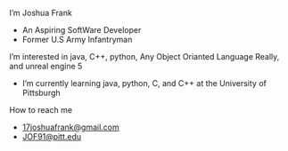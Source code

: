 I’m Joshua Frank
  - An Aspiring SoftWare Developer
  - Former U.S Army Infantryman 
  
I’m interested in java, C++, python, Any Object Orianted Language Really, and unreal engine 5
- I’m currently learning java, python, C, and C++ at the University of Pittsburgh

How to reach me
  - 17joshuafrank@gmail.com
  - JOF91@pitt.edu

<!---
17frankj/17frankj is a ✨ special ✨ repository because its `README.md` (this file) appears on your GitHub profile.
You can click the Preview link to take a look at your changes.
--->
